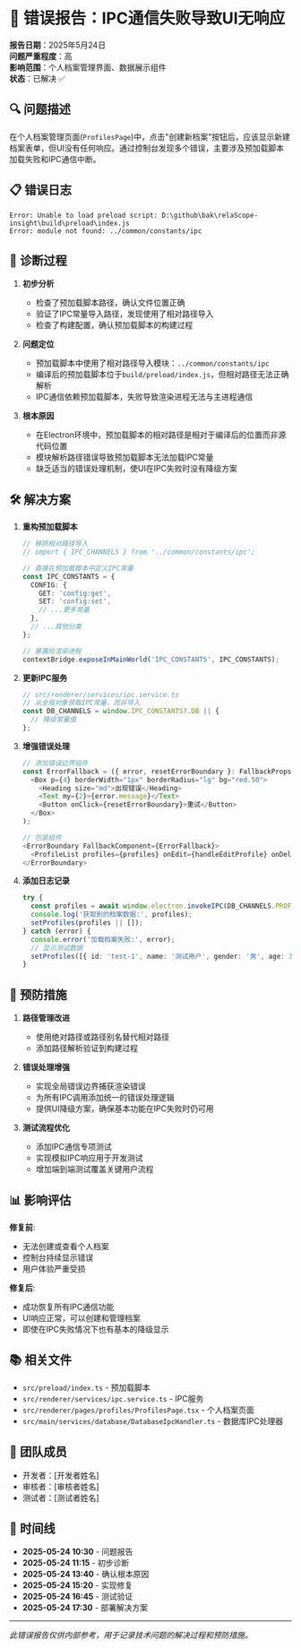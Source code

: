 # 🐛 错误报告：IPC通信失败导致UI无响应

**报告日期**：2025年5月24日  
**问题严重程度**：高  
**影响范围**：个人档案管理界面、数据展示组件  
**状态**：已解决 ✅

## 🔍 问题描述

在个人档案管理页面(`ProfilesPage`)中，点击"创建新档案"按钮后，应该显示新建档案表单，但UI没有任何响应。通过控制台发现多个错误，主要涉及预加载脚本加载失败和IPC通信中断。

## 📋 错误日志

```
Error: Unable to load preload script: D:\github\bak\relaScope-insight\build\preload\index.js
Error: module not found: ../common/constants/ipc
```

## 🔎 诊断过程

1. **初步分析**
   - 检查了预加载脚本路径，确认文件位置正确
   - 验证了IPC常量导入路径，发现使用了相对路径导入
   - 检查了构建配置，确认预加载脚本的构建过程

2. **问题定位**
   - 预加载脚本中使用了相对路径导入模块：`../common/constants/ipc`
   - 编译后的预加载脚本位于`build/preload/index.js`，但相对路径无法正确解析
   - IPC通信依赖预加载脚本，失败导致渲染进程无法与主进程通信

3. **根本原因**
   - 在Electron环境中，预加载脚本的相对路径是相对于编译后的位置而非源代码位置
   - 模块解析路径错误导致预加载脚本无法加载IPC常量
   - 缺乏适当的错误处理机制，使UI在IPC失败时没有降级方案

## 🛠️ 解决方案

1. **重构预加载脚本**
   ```typescript
   // 移除相对路径导入
   // import { IPC_CHANNELS } from '../common/constants/ipc';
   
   // 直接在预加载脚本中定义IPC常量
   const IPC_CONSTANTS = {
     CONFIG: {
       GET: 'config:get',
       SET: 'config:set',
       // ...更多常量
     },
     // ...其他分类
   };
   
   // 暴露给渲染进程
   contextBridge.exposeInMainWorld('IPC_CONSTANTS', IPC_CONSTANTS);
   ```

2. **更新IPC服务**
   ```typescript
   // src/renderer/services/ipc.service.ts
   // 从全局对象获取IPC常量，而非导入
   const DB_CHANNELS = window.IPC_CONSTANTS?.DB || {
     // 降级常量值
   };
   ```

3. **增强错误处理**
   ```typescript
   // 添加错误边界组件
   const ErrorFallback = ({ error, resetErrorBoundary }: FallbackProps) => (
     <Box p={4} borderWidth="1px" borderRadius="lg" bg="red.50">
       <Heading size="md">出现错误</Heading>
       <Text my={2}>{error.message}</Text>
       <Button onClick={resetErrorBoundary}>重试</Button>
     </Box>
   );
   
   // 包装组件
   <ErrorBoundary FallbackComponent={ErrorFallback}>
     <ProfileList profiles={profiles} onEdit={handleEditProfile} onDelete={handleDeleteProfile} />
   </ErrorBoundary>
   ```

4. **添加日志记录**
   ```typescript
   try {
     const profiles = await window.electron.invokeIPC(DB_CHANNELS.PROFILES.GET_ALL);
     console.log('获取到的档案数据:', profiles);
     setProfiles(profiles || []);
   } catch (error) {
     console.error('加载档案失败:', error);
     // 显示测试数据
     setProfiles([{ id: 'test-1', name: '测试用户', gender: '男', age: 30 }]);
   }
   ```

## 📝 预防措施

1. **路径管理改进**
   - 使用绝对路径或路径别名替代相对路径
   - 添加路径解析验证到构建过程

2. **错误处理增强**
   - 实现全局错误边界捕获渲染错误
   - 为所有IPC调用添加统一的错误处理逻辑
   - 提供UI降级方案，确保基本功能在IPC失败时仍可用

3. **测试流程优化**
   - 添加IPC通信专项测试
   - 实现模拟IPC响应用于开发测试
   - 增加端到端测试覆盖关键用户流程

## 📊 影响评估

**修复前**:
- 无法创建或查看个人档案
- 控制台持续显示错误
- 用户体验严重受损

**修复后**:
- 成功恢复所有IPC通信功能
- UI响应正常，可以创建和管理档案
- 即使在IPC失败情况下也有基本的降级显示

## 📚 相关文件

- `src/preload/index.ts` - 预加载脚本
- `src/renderer/services/ipc.service.ts` - IPC服务
- `src/renderer/pages/profiles/ProfilesPage.tsx` - 个人档案页面
- `src/main/services/database/DatabaseIpcHandler.ts` - 数据库IPC处理器

## 👥 团队成员

- 开发者：[开发者姓名]
- 审核者：[审核者姓名]
- 测试者：[测试者姓名]

## 📆 时间线

- **2025-05-24 10:30** - 问题报告
- **2025-05-24 11:15** - 初步诊断
- **2025-05-24 13:40** - 确认根本原因
- **2025-05-24 15:20** - 实现修复
- **2025-05-24 16:45** - 测试验证
- **2025-05-24 17:30** - 部署解决方案

---

*此错误报告仅供内部参考，用于记录技术问题的解决过程和预防措施。* 